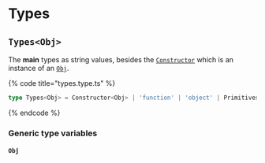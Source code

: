 # Types

## `Types<Obj>`

The **main** types as string values, besides the [`Constructor`](constructor.md) which is an instance of an [`Obj`](types.md#obj).

{% code title="types.type.ts" %}
```typescript
type Types<Obj> = Constructor<Obj> | 'function' | 'object' | Primitives;
```
{% endcode %}

### Generic type variables

#### `Obj`
